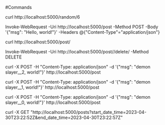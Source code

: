 #Commands

curl http://localhost:5000/random/6

Invoke-WebRequest -Uri http://localhost:5000/post -Method POST -Body '{"msg": "Hello, world!"}' -Headers @{"Content-Type"="application/json"}

curl http://localhost:5000/post/<int>

Invoke-WebRequest -Uri http://localhost:5000/post/<int>/delete/<string> -Method DELETE

curl -X POST -H "Content-Type: application/json" -d '{"msg": "demon slayer__2, world!"}' http://localhost:5000/post

curl -X POST -H "Content-Type: application/json" -d '{"msg": "demon slayer__1, world!"}' http://localhost:5000/post

curl -X POST -H "Content-Type: application/json" -d '{"msg": "demon slayer__0, world!"}' http://localhost:5000/post


curl -X GET "http://localhost:5000/posts?start_date_time=2023-04-30T23:22:52Z&end_date_time=2023-04-30T23:22:57Z"
